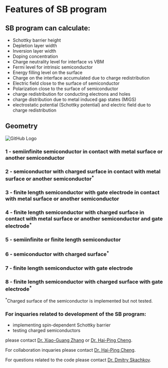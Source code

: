 # Features of SB program

## SB program can calculate:
 * Schottky barrier height
 * Depletion layer width
 * Inversion layer width
 * Doping concentration
 * Charge neutrality level for interface vs VBM
 * Fermi level for intrinsic semiconductor
 * Energy filling level on the surface
 * Charge on the interface accumulated due to charge redistribution
 * Electric field close to the surface of semiconductor
 * Polarization close to the surface of semiconductor
 * charge redistribution for conducting electrons and holes
 * charge distribution due to metal induced gap states (MIGS)
 * electrostatic potential (Schottky potential) and electric field due to charge redistribution

## Geometry
![GitHub Logo](https://github.com/Dmitry-Skachkov/SB/blob/main/Docs/SB_features4.jpg)

### 1 - semiinfinite semiconductor in contact with metal surface or another semiconductor

### 2 - semiconductor with charged surface in contact with metal surface or another semiconductor<sup>*</sup>

### 3 - finite length semiconductor with gate electrode in contact with metal surface or another semiconductor

### 4 - finite length semiconductor with charged surface in contact with metal surface or another semiconductor and gate electrode<sup>*</sup>  

### 5 - semiinfinite or finite length semiconductor

### 6 - semiconductor with charged surface<sup>*</sup>

### 7 - finite length semiconductor with gate electrode

### 8 - finite length semiconductor with charged surface with gate electrode<sup>*</sup>  

<sup>*</sup>Charged surface of the semiconductor is implemented but not tested. 

### For inquaries related to development of the SB program:
* implementing spin-dependent Schottky barrier
* testing charged semiconductors

please contact [Dr. Xiao-Guang Zhang](<mailto:xgz@ufl.edu?subject=SB code development>) or [Dr. Hai-Ping Cheng](<mailto:ha.cheng@northeastern.edu?subject=SB code development>). 

For collaboration inquaries please contact [Dr. Hai-Ping Cheng](<mailto:ha.cheng@northeastern.edu?subject=Collaboration on Schottky barrier project>).

For questions related to the code please contact [Dr. Dmitry Skachkov](<mailto:dmitry.skachkov@DSedu.org?subject=SB code on GitHub>). 
